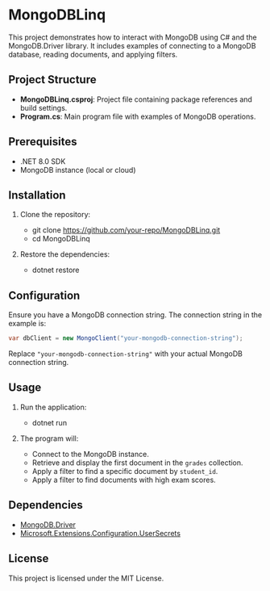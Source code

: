 # MongoDBLinq

This project demonstrates how to interact with MongoDB using C# and the MongoDB.Driver library. It includes examples of connecting to a MongoDB database, reading documents, and applying filters.

## Project Structure

- **MongoDBLinq.csproj**: Project file containing package references and build settings.
- **Program.cs**: Main program file with examples of MongoDB operations.

## Prerequisites

- .NET 8.0 SDK
- MongoDB instance (local or cloud)

## Installation
    
1. Clone the repository:
   - git clone https://github.com/your-repo/MongoDBLinq.git
   - cd MongoDBLinq
    
2. Restore the dependencies:
    - dotnet restore


## Configuration

Ensure you have a MongoDB connection string. The connection string in the example is:
```csharp
var dbClient = new MongoClient("your-mongodb-connection-string");
```

Replace `"your-mongodb-connection-string"` with your actual MongoDB connection string.

## Usage

1. Run the application:
    - dotnet run

2. The program will:
    - Connect to the MongoDB instance.
    - Retrieve and display the first document in the `grades` collection.
    - Apply a filter to find a specific document by `student_id`.
    - Apply a filter to find documents with high exam scores.


## Dependencies

- [MongoDB.Driver](https://www.nuget.org/packages/MongoDB.Driver/)
- [Microsoft.Extensions.Configuration.UserSecrets](https://www.nuget.org/packages/Microsoft.Extensions.Configuration.UserSecrets/)

## License

This project is licensed under the MIT License.


